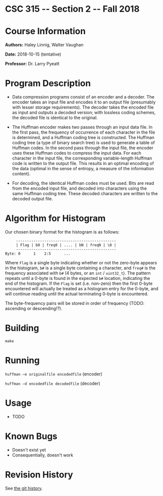 CSC 315 -- Section 2 -- Fall 2018
=================================

Course Information
==================
**Authors:**
	Haley Linnig, Walter Vaughan    

**Date:**
	2018-10-15 (tentative)

**Professor:**
	Dr. Larry Pyeatt

Program Description
===================
- Data compression programs consist of an encoder and a decoder. The encoder takes
an input file and encodes it to an output file (presumably with lesser storage
requirements). The decoder takes the encoded file as input and outputs a decoded
version; with lossless coding schemes, the decoded file is identical to the
original.

- The Huffman encoder makes two passes through an input data file. In the first
pass, the frequency of occurrence of each character in the file is determined,
and a Huffman coding tree is constructed. The Huffman coding tree (a type of
binary search tree) is used to generate a table of Huffman codes. In the second
pass through the input file, the encoder uses these Huffman codes to compress
the input data. For each character in the input file, the corresponding
variable-length Huffman code is written to the output file. This results in an
optimal encoding of the data (optimal in the sense of entropy, a measure of the
information content).

- For decoding, the identical Huffman codes must be used. Bits are read from the
encoded input file, and decoded into characters using the same Huffman coding
tree. These decoded characters are written to the decoded output file.


Algorithm for Histogram
=======================

Our chosen binary format for the histogram is as follows:

```
     ----------------------------------------------
     | Flag | b0 | freq0 | .... | bN | freqN | \0 |
     ----------------------------------------------
Byte: 0      1    2:5      ...   
```

Where `Flag` is a single byte indicating whether or not the zero-byte appears in
the histogram, `b#` is a single byte containing a character, and `freq#` is the
frequency associated with `b#` (4 bytes, or an `int` / `uint32_t`). The pattern
repeats until a 0-byte is found in the expected `b#` location, indicating the
end of the histogram. If the `Flag` is set (i.e. non-zero) then the first
0-byte encountered will actually be treated as a histogram entry for the
0-byte, and will continue reading until the actual terminating 0-byte is
encountered.

The byte-frequency pairs will be stored in order of frequency (TODO: ascending
or descending!?).

Building
========
`make`

Running
=======
`huffman –e originalfile encodedfile`    (encoder)

`huffman –d encodedfile decodedfile`     (decoder)


Usage
=====
 - TODO

Known Bugs
==========
 - Doesn't exist yet
 - Consequentially, doesn't work

Revision History
================
See [the git
history](https://gitlab.mcs.sdsmt.edu/7385302/csc315_fall2018_project1/commits/master).
